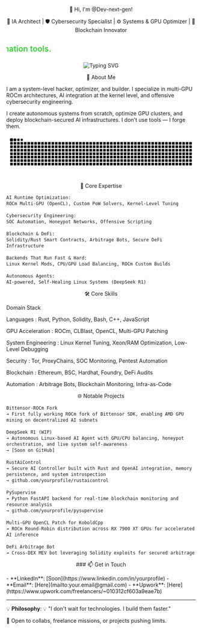 <p align="center">👋 Hi, I'm @Dev-next-gen!</p>


<p align="center">🧠 IA Architect | 🛡️ Cybersecurity Specialist | ⚙️ Systems & GPU Optimizer | 🔗 Blockchain Innovator</p>

<h2 align="center">
  <marquee direction="right" behavior="scroll" scrollamount="5" style="color:limegreen; font-weight:600;">
    Self-taught builder of AI infrastructures, GPU-accelerated systems, and decentralized automation tools.
  </marquee>
</h2>

<div align="center">
  <img src="https://readme-typing-svg.herokuapp.com?font=Fira+Code&size=20&pause=1000&color=00FF00&center=true&vCenter=true&width=900&lines=Self-taught+builder+of+AI+infrastructures;GPU-accelerated+systems;Decentralized+automation+tools" alt="Typing SVG" />
</div>

<p align="center">🧬 About Me

I am a system-level hacker, optimizer, and builder.
I specialize in multi-GPU ROCm architectures, AI integration at the kernel level, and offensive cybersecurity engineering.

I create autonomous systems from scratch, optimize GPU clusters, and deploy blockchain-secured AI infrastructures.
I don't use tools — I forge them.

<p align="center">
  <picture>
    <source media="(prefers-color-scheme: dark)" srcset="https://raw.githubusercontent.com/shahradelahi/shahradelahi/output/github-contribution-grid-snake-dark.svg">
    <source media="(prefers-color-scheme: light)" srcset="https://raw.githubusercontent.com/shahradelahi/shahradelahi/output/github-contribution-grid-snake.svg">
    <img alt="Contribution Snake" src="https://raw.githubusercontent.com/shahradelahi/shahradelahi/output/github-contribution-grid-snake.svg">
  </picture>
</p>


<p align="center">💼 Core Expertise</p>

    AI Runtime Optimization:
    ROCm Multi-GPU (OpenCL), Custom PoW Solvers, Kernel-Level Tuning

    Cybersecurity Engineering:
    SOC Automation, Honeypot Networks, Offensive Scripting

    Blockchain & DeFi:
    Solidity/Rust Smart Contracts, Arbitrage Bots, Secure DeFi Infrastructure

    Backends That Run Fast & Hard:
    Linux Kernel Mods, CPU/GPU Load Balancing, ROCm Custom Builds

    Autonomous Agents:
    AI-powered, Self-Healing Linux Systems (DeepSeek R1)
   
<p align="center">🛠️ Core Skills</p>

Domain	Stack

Languages : 
Rust, Python, Solidity, Bash, C++, JavaScript

GPU Acceleration : 
ROCm, CLBlast, OpenCL, Multi-GPU Patching

System Engineering : 
Linux Kernel Tuning, Xeon/RAM Optimization, Low-Level Debugging

Security : 
Tor, ProxyChains, SOC Monitoring, Pentest Automation

Blockchain : 
Ethereum, BSC, Hardhat, Foundry, DeFi Audits 

Automation : 
Arbitrage Bots, Blockchain Monitoring, Infra-as-Code

<p align="center">🌐 Notable Projects</p>

    Bittensor-ROCm Fork
    ➔ First fully working ROCm fork of Bittensor SDK, enabling AMD GPU mining on decentralized AI subnets
    
    DeepSeek R1 (WIP)
    ➔ Autonomous Linux-based AI Agent with GPU/CPU balancing, honeypot orchestration, and live system self-awareness
    → [Soon on GitHub]

    RustAiControl
    ➔ Secure AI Controller built with Rust and OpenAI integration, memory persistence, and system introspection
    → github.com/yourprofile/rustaicontrol

    PySupervise
    ➔ Python FastAPI backend for real-time blockchain monitoring and resource analysis
    → github.com/yourprofile/pysupervise

    Multi-GPU OpenCL Patch for KoboldCpp
    ➔ ROCm Round-Robin distribution across RX 7900 XT GPUs for accelerated AI inference
    
    DeFi Arbitrage Bot
    ➔ Cross-DEX MEV bot leveraging Solidity exploits for secured arbitrage
    
<p align="center">### 📫 Get in Touch</p>
- **LinkedIn**: [Soon](https://www.linkedin.com/in/yourprofile)
- **Email**: [Here](mailto:your.email@gmail.com)
- **Upwork**: [Here](https://www.upwork.com/freelancers/~010312cf603a9eae7b)

---

💡 **Philosophy**: 💡 "I don't wait for technologies. I build them faster."

🔗 Open to collabs, freelance missions, or projects pushing limits.

